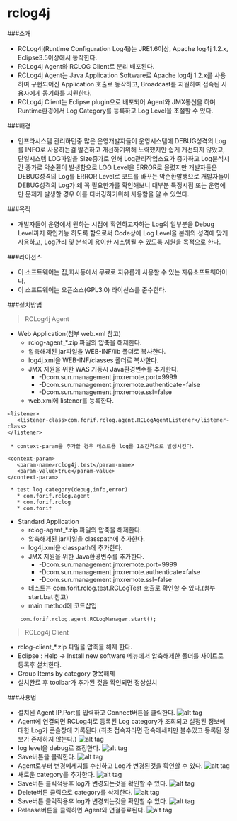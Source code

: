 rclog4j
=======
###소개
 * RCLog4j(Runtime Configuration Log4j)는 JRE1.6이상, Apache log4j 1.2.x, Eclipse3.5이상에서 동작한다.
 * RCLog4j Agent와 RCLOG Client로 분리 배포된다.
 * RCLog4j Agent는 Java Application Software로 Apache log4j 1.2.x를 사용하여 구현되어진 Application 호출로 동작하고, Broadcast를 지원하여 접속된 사용자에게 동기화를 지원한다.
 * RCLog4j Client는 Eclipse plugin으로 배포되어 Agent와 JMX통신을 하며 Runtime환경에서 Log Category를 등록하고 Log Level을 조절할 수 있다.

###배경
 * 인프라시스템 관리하던중 많은 운영개발자들이 운영시스템에 DEBUG성격의 Log를 INFO로 사용하는걸 발견하고
   개선하기위해 노력했지만 쉽게 개선되지 않았고, 단일시스템 LOG파일을 Size증가로 인해
   Log관리작업소요가 증가하고 Log분석시간 증가로 악순환이 발생함으로 LOG Level을 ERROR로 올렸지만
   개발자들은 DEBUG성격의 Log를 ERROR Level로 코드를 바꾸는 악순환발생으로
   개발자들이 DEBUG성격의 Log가 왜 꼭 필요한가를 확인해보니 대부분 특정시점
   또는 운영에만 문제가 발생할 경우 이를 디버깅하기위해 사용함을 알 수 있었다.

###목적
 * 개발자들이 운영에서 원하는 시점에 확인하고자하는 Log의 일부분을 Debug Level까지 확인가능 하도록 함으로써
   Code상에 Log Level을 본래의 성격에 맞게 사용하고, Log관리 및 분석이 용이한 시스템될 수 있도록 지원을 목적으로 한다.

###라이선스
 * 이 소프트웨어는 집,회사등에서 무료로 자유롭게 사용할 수 있는 자유소프트웨어이다.
 * 이 소프트웨어는 오픈소스(GPL3.0) 라이선스를 준수한다.

###설치방법
 > RCLog4j Agent
   * Web Application(첨부 web.xml 참고)
     * rclog-agent_*.zip 파일의 압축을 해제한다.
     * 압축해제된 jar파일을 WEB-INF/lib 폴더로 복사한다.
     * log4j.xml을 WEB-INF/classes 폴더로 복사한다.
     * JMX 지원을 위한 WAS 기동시 Java환경변수를 추가한다.
       * -Dcom.sun.management.jmxremote.port=9999
       * -Dcom.sun.management.jmxremote.authenticate=false
       * -Dcom.sun.management.jmxremote.ssl=false
     * web.xml에 listener를 등록한다.
```
<listener>
   <listener-class>com.forif.rclog.agent.RCLogAgentListener</listener-class>
</listener>
```

     * context-param을 추가할 경우 테스트용 log를 1초간격으로 발생시킨다.
```
<context-param>
   <param-name>rclog4j.test</param-name>
   <param-value>true</param-value>
</context-param>
```

     * test log category(debug,info,error)
       * com.forif.rclog.agent
       * com.forif.rclog
       * com.forif

   * Standard Application
     * rclog-agent_*.zip 파일의 압축을 해제한다.
     * 압축해제된 jar파일을 classpath에 추가한다.
     * log4j.xml을 classpath에 추가한다.
     * JMX 지원을 위한 Java환경변수를 추가한다.
       * -Dcom.sun.management.jmxremote.port=9999
       * -Dcom.sun.management.jmxremote.authenticate=false
       * -Dcom.sun.management.jmxremote.ssl=false
     * 테스트는 com.forif.rclog.test.RCLogTest 호출로 확인할 수 있다.(첨부 start.bat 참고)
     * main method에 코드삽입
```
    com.forif.rclog.agent.RCLogManager.start();
```

 > RCLog4j Client
   * rclog-client_*.zip 파일을 압축을 해제 한다.
   * Eclipse : Help -> Install new software 메뉴에서 압축해제한 폴더를 사이트로 등록후 설치한다.
   * Group Items by category 항목해제
   * 설치완료 후 toolbar가 추가된 것을 확인되면 정상설치

###사용법
* 설치된 Agent IP,Port를 입력하고 Connect버튼을 클릭한다.
![alt tag](https://raw.githubusercontent.com/jongbok/rclog4j/master/docs/images/rclog1.JPG)
* Agent에 연결되면 RCLog4j로 등록된 Log category가 조회되고 설정된 정보에 대한 Log가 콘솔창에 기록된다.(최초 접속자라면 접속메세지만 볼수있고 등록된 정보가 존재하지 않는다.)
![alt tag](https://raw.githubusercontent.com/jongbok/rclog4j/master/docs/images/rclog2.JPG)
* log level을 debug로 조정한다.
![alt tag](https://raw.githubusercontent.com/jongbok/rclog4j/master/docs/images/rclog3.JPG)
* Save버튼을 클릭한다.
![alt tag](https://raw.githubusercontent.com/jongbok/rclog4j/master/docs/images/rclog4.JPG)
* Agent로부터 변경메세지를 수신하고 Log가 변경된것을 확인할 수 있다.
![alt tag](https://raw.githubusercontent.com/jongbok/rclog4j/master/docs/images/rclog5.JPG)
* 새로운 category를 추가한다.
![alt tag](https://raw.githubusercontent.com/jongbok/rclog4j/master/docs/images/rclog6.JPG)
* Save버튼 클릭적용후 log가 변경되는것을 확인할 수 있다.
![alt tag](https://raw.githubusercontent.com/jongbok/rclog4j/master/docs/images/rclog7.JPG)
* Delete버튼 클릭으로 category를 삭제한다.
![alt tag](https://raw.githubusercontent.com/jongbok/rclog4j/master/docs/images/rclog8.JPG)
* Save버튼 클릭적용후 log가 변경되는것을 확인할 수 있다.
![alt tag](https://raw.githubusercontent.com/jongbok/rclog4j/master/docs/images/rclog9.JPG)
* Release버튼을 클릭하면 Agent와 연결종료된다.
![alt tag](https://raw.githubusercontent.com/jongbok/rclog4j/master/docs/images/rclog10.JPG)
